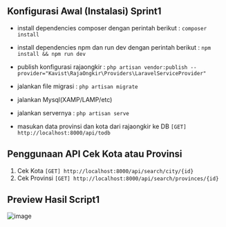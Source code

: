 ## Konfigurasi Awal (Instalasi) Sprint1

- install dependencies composer dengan perintah berikut :
`composer install`

- install dependencies npm dan run dev dengan perintah berikut : 
`npm install && npm run dev`

- publish konfigurasi rajaongkir : 
`php artisan vendor:publish --provider="Kavist\RajaOngkir\Providers\LaravelServiceProvider"`

- jalankan file migrasi :
`php artisan migrate`

- jalankan Mysql(XAMP/LAMP/etc) 

- jalankan servernya :
`php artisan serve`

- masukan data provinsi dan kota dari rajaongkir ke DB
`[GET] http://localhost:8000/api/todb`

## Penggunaan API Cek Kota atau Provinsi

1. Cek Kota
   `[GET] http://localhost:8000/api/search/city/{id}`
2. Cek Provinsi
   `[GET] http://localhost:8000/api/search/provinces/{id}`
   
   
## Preview Hasil Script1   
   
![image](https://user-images.githubusercontent.com/59794929/198875089-a4d0db2a-5ac5-4298-ba03-ea90498847d9.png)

